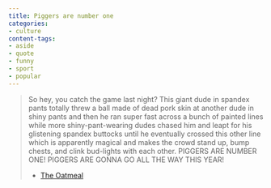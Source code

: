 ```yaml
---
title: Piggers are number one
categories:
- culture
content-tags:
- aside
- quote
- funny
- sport
- popular
---
```


> So hey, you catch the game last night?  This giant dude in spandex pants totally threw a ball made of dead pork skin at another dude in shiny pants and then he ran super fast across a bunch of painted lines while more shiny-pant-wearing dudes chased him and leapt for his glistening spandex buttocks until he eventually crossed this other line which is apparently magical and makes the crowd stand up, bump chests, and clink bud-lights with each other.  PIGGERS ARE NUMBER ONE!  PIGGERS ARE GONNA GO ALL THE WAY THIS YEAR!
> - [The Oatmeal][1]

   [1]: http://theoatmeal.com/comics/working_home
